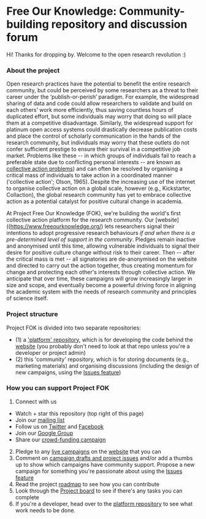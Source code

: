 # Free Our Knowledge: Community-building repository and discussion forum

Hi! Thanks for dropping by. Welcome to the open research revolution :)

### About the project
Open research practices have the potential to benefit the entire research community, but could be perceived by some researchers as a threat to their career under the ‘publish-or-perish’ paradigm. For example, the widespread sharing of data and code could allow researchers to validate and build on each others’ work more efficiently, thus saving countless hours of duplicated effort, but some individuals may worry that doing so will place them at a competitive disadvantage. Similarly, the widespread support for platinum open access systems could drastically decrease publication costs and place the control of scholarly communication in the hands of the research community, but individuals may worry that these outlets do not confer sufficient prestige to ensure their survival in a competitive job market. Problems like these -- in which groups of individuals fail to reach a preferable state due to conflicting personal interests -- are known as [collective action problems](https://en.wikipedia.org/wiki/Collective_action_problem)) and can often be resolved by organising a critical mass of individuals to take action in a coordinated manner ('collective action'; Olson, 1965). Despite the increasing use of the internet to organise collective action on a global scale, however (e.g., Kickstarter, Collaction), the global research community has yet to embrace collective action as a potential catalyst for positive cultural change in academia. 

At Project Free Our Knowledge (FOK), we're building the world's first collective action platform for the research community. Our [website]((https://www.freeourknowledge.org/) lets researchers signal their intentions to adopt progressive research behaviours *if and when there is a pre-determined level of support in the community*. Pledges remain inactive and anonymised until this time, allowing vulnerable individuals to signal their desire for positive culture change without risk to their career. Then -- after the critical mass is met -- all signatories are de-anonymised on the website and directed to carry out the action together, thus creating momentum for change and protecting each other's interests through collective action. We anticipate that over time, these campaigns will grow increasingly larger in size and scope, and eventually become a powerful driving force in aligning the academic system with the needs of research community and principles of science itself.

### Project structure
Project FOK is divided into two separate repositories:
* (1) a ['platform' repository](https://github.com/FreeOurKnowledge/platform), which is for developing the code behind the [website](https://www.freeourknowledge.org/) (you probably don't need to look at that repo unless you're a developer or project admin)
* (2) this 'community' repository, which is for storing documents (e.g., marketing materials) and organising discussions (including the design of new campaigns, using the [Issues feature](https://github.com/FreeOurKnowledge/documentation/issues/new/choose)) 

### How you can support Project FOK
1. Connect with us
  * Watch + star this repository (top right of this page)
  * Join our [mailing list](http://eepurl.com/dFVBVz)
  * Follow us on [Twitter](https://twitter.com/projectfok) and [Facebook](https://www.facebook.com/projectFOK/)  
  * Join our [Google Group](https://groups.google.com/g/free-our-knowledge-community/)
  * Share our [crowd-funding campaign](gf.me/u/yvgtgg)
2. Pledge to any [live campaigns](https://www.freeourknowledge.org/#campaigns) on the [website](https://www.freeourknowledge.org/) that you can
3. Comment on [campaign drafts and project issues](https://github.com/FreeOurKnowledge/community/issues) and/or add a thumbs up to show which campaigns have community support. Propose a new campaign for something you're passionate about using the [Issues feature](https://github.com/FreeOurKnowledge/community/issues/new/choose)
4. Read the project [roadmap](https://github.com/FreeOurKnowledge/community/blob/master/ROADMAP.md) to see how you can contribute
5. Look through the [Project board](https://github.com/orgs/FreeOurKnowledge/projects/1) to see if there's any tasks you can complete
6. If you're a developer, head over to the [platform repository](https://github.com/FreeOurKnowledge/platform) to see what work needs to be done.
